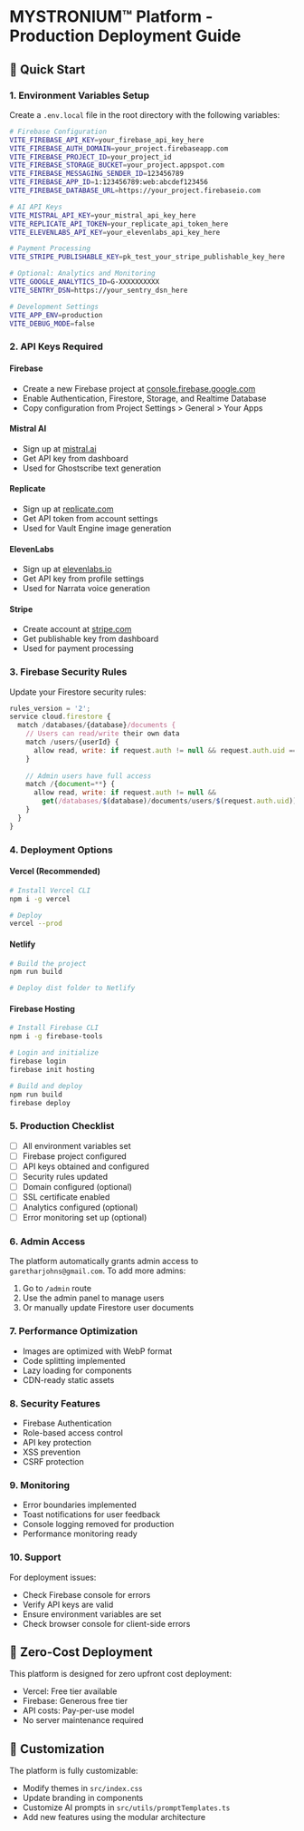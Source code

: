 # MYSTRONIUM™ Platform - Production Deployment Guide

## 🚀 Quick Start

### 1. Environment Variables Setup

Create a `.env.local` file in the root directory with the following variables:

```bash
# Firebase Configuration
VITE_FIREBASE_API_KEY=your_firebase_api_key_here
VITE_FIREBASE_AUTH_DOMAIN=your_project.firebaseapp.com
VITE_FIREBASE_PROJECT_ID=your_project_id
VITE_FIREBASE_STORAGE_BUCKET=your_project.appspot.com
VITE_FIREBASE_MESSAGING_SENDER_ID=123456789
VITE_FIREBASE_APP_ID=1:123456789:web:abcdef123456
VITE_FIREBASE_DATABASE_URL=https://your_project.firebaseio.com

# AI API Keys
VITE_MISTRAL_API_KEY=your_mistral_api_key_here
VITE_REPLICATE_API_TOKEN=your_replicate_api_token_here
VITE_ELEVENLABS_API_KEY=your_elevenlabs_api_key_here

# Payment Processing
VITE_STRIPE_PUBLISHABLE_KEY=pk_test_your_stripe_publishable_key_here

# Optional: Analytics and Monitoring
VITE_GOOGLE_ANALYTICS_ID=G-XXXXXXXXXX
VITE_SENTRY_DSN=https://your_sentry_dsn_here

# Development Settings
VITE_APP_ENV=production
VITE_DEBUG_MODE=false
```

### 2. API Keys Required

#### Firebase
- Create a new Firebase project at [console.firebase.google.com](https://console.firebase.google.com)
- Enable Authentication, Firestore, Storage, and Realtime Database
- Copy configuration from Project Settings > General > Your Apps

#### Mistral AI
- Sign up at [mistral.ai](https://mistral.ai)
- Get API key from dashboard
- Used for Ghostscribe text generation

#### Replicate
- Sign up at [replicate.com](https://replicate.com)
- Get API token from account settings
- Used for Vault Engine image generation

#### ElevenLabs
- Sign up at [elevenlabs.io](https://elevenlabs.io)
- Get API key from profile settings
- Used for Narrata voice generation

#### Stripe
- Create account at [stripe.com](https://stripe.com)
- Get publishable key from dashboard
- Used for payment processing

### 3. Firebase Security Rules

Update your Firestore security rules:

```javascript
rules_version = '2';
service cloud.firestore {
  match /databases/{database}/documents {
    // Users can read/write their own data
    match /users/{userId} {
      allow read, write: if request.auth != null && request.auth.uid == userId;
    }
    
    // Admin users have full access
    match /{document=**} {
      allow read, write: if request.auth != null && 
        get(/databases/$(database)/documents/users/$(request.auth.uid)).data.admin == true;
    }
  }
}
```

### 4. Deployment Options

#### Vercel (Recommended)
```bash
# Install Vercel CLI
npm i -g vercel

# Deploy
vercel --prod
```

#### Netlify
```bash
# Build the project
npm run build

# Deploy dist folder to Netlify
```

#### Firebase Hosting
```bash
# Install Firebase CLI
npm i -g firebase-tools

# Login and initialize
firebase login
firebase init hosting

# Build and deploy
npm run build
firebase deploy
```

### 5. Production Checklist

- [ ] All environment variables set
- [ ] Firebase project configured
- [ ] API keys obtained and configured
- [ ] Security rules updated
- [ ] Domain configured (optional)
- [ ] SSL certificate enabled
- [ ] Analytics configured (optional)
- [ ] Error monitoring set up (optional)

### 6. Admin Access

The platform automatically grants admin access to `garetharjohns@gmail.com`. To add more admins:

1. Go to `/admin` route
2. Use the admin panel to manage users
3. Or manually update Firestore user documents

### 7. Performance Optimization

- Images are optimized with WebP format
- Code splitting implemented
- Lazy loading for components
- CDN-ready static assets

### 8. Security Features

- Firebase Authentication
- Role-based access control
- API key protection
- XSS prevention
- CSRF protection

### 9. Monitoring

- Error boundaries implemented
- Toast notifications for user feedback
- Console logging removed for production
- Performance monitoring ready

### 10. Support

For deployment issues:
- Check Firebase console for errors
- Verify API keys are valid
- Ensure environment variables are set
- Check browser console for client-side errors

## 🎯 Zero-Cost Deployment

This platform is designed for zero upfront cost deployment:
- Vercel: Free tier available
- Firebase: Generous free tier
- API costs: Pay-per-use model
- No server maintenance required

## 🔧 Customization

The platform is fully customizable:
- Modify themes in `src/index.css`
- Update branding in components
- Customize AI prompts in `src/utils/promptTemplates.ts`
- Add new features using the modular architecture 